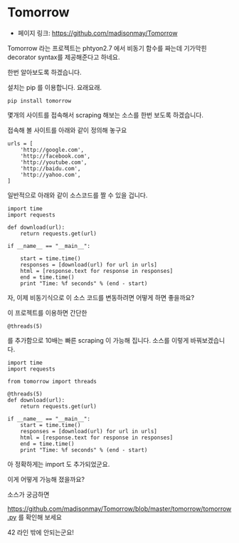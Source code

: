 # Tomorrow

- 페이지 링크: https://github.com/madisonmay/Tomorrow

Tomorrow 라는 프로젝트는 phtyon2.7 에서 비동기 함수를 짜는데 기가막힌 decorator syntax를 제공해준다고 하네요.

한번 알아보도록 하겠습니다.

설치는 pip 를 이용합니다. 요래요래.

```
pip install tomorrow
```

몇개의 사이트를 접속해서 scraping 해보는 소스를 한번 보도록 하겠습니다.

접속해 볼 사이트를 아래와 같이 정의해 놓구요

```
urls = [
    'http://google.com',
    'http://facebook.com',
    'http://youtube.com',
    'http://baidu.com',
    'http://yahoo.com',
]
```

일반적으로 아래와 같이 소스코드를 짤 수 있을 겁니다.
```
import time
import requests

def download(url):
    return requests.get(url)

if __name__ == "__main__":

    start = time.time()
    responses = [download(url) for url in urls]
    html = [response.text for response in responses]
    end = time.time()
    print "Time: %f seconds" % (end - start)
```

자, 이제 비동기식으로 이 소스 코드를 변동하려면 어떻게 하면 좋을까요?

이 프로젝트를 이용하면 간단한

```
@threads(5)
```

를 추가함으로 10배는 빠른 scraping 이 가능해 집니다. 소스를 이렇게 바꿔보겠습니다.
```
import time
import requests

from tomorrow import threads

@threads(5)
def download(url):
    return requests.get(url)

if __name__ == "__main__":
    start = time.time()
    responses = [download(url) for url in urls]
    html = [response.text for response in responses]
    end = time.time()
    print "Time: %f seconds" % (end - start)
```

아 정확하게는 import 도 추가되었군요.

이게 어떻게 가능해 졌을까요?

소스가 궁금하면

https://github.com/madisonmay/Tomorrow/blob/master/tomorrow/tomorrow.py
를 확인해 보세요

42 라인 밖에 안되는군요!
